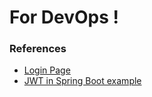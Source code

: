 # For DevOps !

### References

- [Login Page]('https://spring.io/guides/gs/securing-web/')
- [JWT in Spring Boot example]('https://o7planning.org/vi/11677/bao-mat-spring-boot-restful-service-su-dung-auth0-jwt')